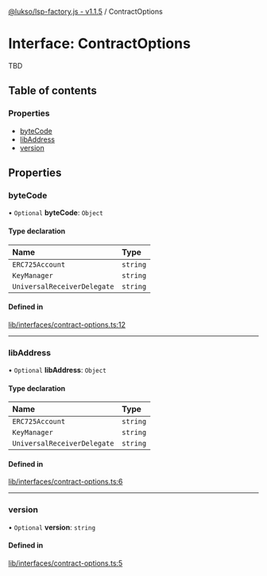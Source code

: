 [@lukso/lsp-factory.js - v1.1.5](../README.md) / ContractOptions

# Interface: ContractOptions

TBD

## Table of contents

### Properties

- [byteCode](ContractOptions.md#bytecode)
- [libAddress](ContractOptions.md#libaddress)
- [version](ContractOptions.md#version)

## Properties

### byteCode

• `Optional` **byteCode**: `Object`

#### Type declaration

| Name | Type |
| :------ | :------ |
| `ERC725Account` | `string` |
| `KeyManager` | `string` |
| `UniversalReceiverDelegate` | `string` |

#### Defined in

[lib/interfaces/contract-options.ts:12](https://github.com/lukso-network/tools-lsp-factory/blob/8e385a2/src/lib/interfaces/contract-options.ts#L12)

___

### libAddress

• `Optional` **libAddress**: `Object`

#### Type declaration

| Name | Type |
| :------ | :------ |
| `ERC725Account` | `string` |
| `KeyManager` | `string` |
| `UniversalReceiverDelegate` | `string` |

#### Defined in

[lib/interfaces/contract-options.ts:6](https://github.com/lukso-network/tools-lsp-factory/blob/8e385a2/src/lib/interfaces/contract-options.ts#L6)

___

### version

• `Optional` **version**: `string`

#### Defined in

[lib/interfaces/contract-options.ts:5](https://github.com/lukso-network/tools-lsp-factory/blob/8e385a2/src/lib/interfaces/contract-options.ts#L5)
